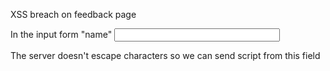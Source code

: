 XSS breach on feedback page

In the input form "name"
<input name="txtName" type="text" size="30" maxlength="10">

The server doesn't escape characters so we can send script from this field

